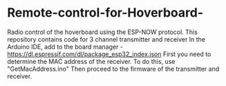 # Remote-control-for-Hoverboard-
Radio control of the hoverboard using the ESP-NOW protocol. This repository contains code for 3 channel  transmitter and receiver
In the Arduino IDE, add to the board manager - https://dl.espressif.com/dl/package_esp32_index.json
First you need to determine the MAC address of the receiver. To do this, use "GetMacAddress.ino" 
Then proceed to the firmware of the transmitter and receiver.
